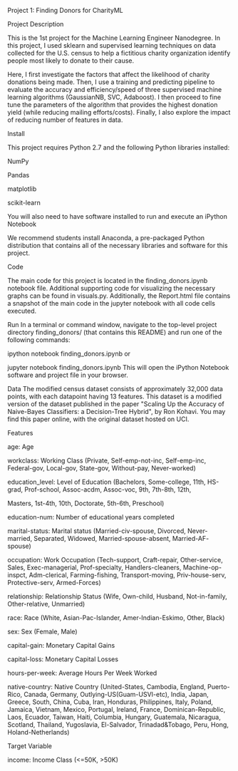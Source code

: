 Project 1: Finding Donors for CharityML

Project Description


This is the 1st project for the Machine Learning Engineer Nanodegree. In this project, I used sklearn and supervised learning techniques on data collected for the U.S. census to help a fictitious charity organization identify people most likely to donate to their cause.

Here, I first investigate the factors that affect the likelihood of charity donations being made. Then, I use a training and predicting pipeline to evaluate the accuracy and efficiency/speed of three supervised machine learning algorithms (GaussianNB, SVC, Adaboost). I then proceed to fine tune the parameters of the algorithm that provides the highest donation yield (while reducing mailing efforts/costs). Finally, I also explore the impact of reducing number of features in data.

Install

This project requires Python 2.7 and the following Python libraries installed:

NumPy

Pandas

matplotlib

scikit-learn

You will also need to have software installed to run and execute an iPython Notebook

We recommend students install Anaconda, a pre-packaged Python distribution that contains all of the necessary libraries and software for this project.

Code

The main code for this project is located in the finding_donors.ipynb notebook file. Additional supporting code for visualizing the necessary graphs can be found in visuals.py. Additionally, the Report.html file contains a snapshot of the main code in the jupyter notebook with all code cells executed.

Run
In a terminal or command window, navigate to the top-level project directory finding_donors/ (that contains this README) and run one of the following commands:


ipython notebook finding_donors.ipynb
or

jupyter notebook finding_donors.ipynb
This will open the iPython Notebook software and project file in your browser.

Data
The modified census dataset consists of approximately 32,000 data points, with each datapoint having 13 features. This dataset is a modified version of the dataset published in the paper "Scaling Up the Accuracy of Naive-Bayes Classifiers: a Decision-Tree Hybrid", by Ron Kohavi. You may find this paper online, with the original dataset hosted on UCI.

Features

age: Age

workclass: Working Class (Private, Self-emp-not-inc, Self-emp-inc, Federal-gov, Local-gov, State-gov, Without-pay, Never-worked)

education_level: Level of Education (Bachelors, Some-college, 11th, HS-grad, Prof-school, Assoc-acdm, Assoc-voc, 9th, 7th-8th, 12th, 

Masters, 1st-4th, 10th, Doctorate, 5th-6th, Preschool)

education-num: Number of educational years completed

marital-status: Marital status (Married-civ-spouse, Divorced, Never-married, Separated, Widowed, Married-spouse-absent, Married-AF-
spouse)

occupation: Work Occupation (Tech-support, Craft-repair, Other-service, Sales, Exec-managerial, Prof-specialty, Handlers-cleaners, Machine-op-inspct, Adm-clerical, Farming-fishing, Transport-moving, Priv-house-serv, Protective-serv, Armed-Forces)

relationship: Relationship Status (Wife, Own-child, Husband, Not-in-family, Other-relative, Unmarried)

race: Race (White, Asian-Pac-Islander, Amer-Indian-Eskimo, Other, Black)

sex: Sex (Female, Male)

capital-gain: Monetary Capital Gains

capital-loss: Monetary Capital Losses

hours-per-week: Average Hours Per Week Worked

native-country: Native Country (United-States, Cambodia, England, Puerto-Rico, Canada, Germany, Outlying-US(Guam-USVI-etc), India, Japan, Greece, South, China, Cuba, Iran, Honduras, Philippines, Italy, Poland, Jamaica, Vietnam, Mexico, Portugal, Ireland, France, Dominican-Republic, Laos, Ecuador, Taiwan, Haiti, Columbia, Hungary, Guatemala, Nicaragua, Scotland, Thailand, Yugoslavia, El-Salvador, Trinadad&Tobago, Peru, Hong, Holand-Netherlands)

Target Variable

income: Income Class (<=50K, >50K)
